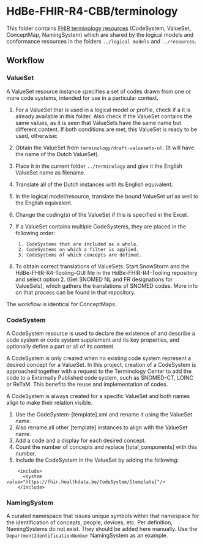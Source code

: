 # HdBe-FHIR-R4-CBB/terminology
This folder contains [FHIR terminology resources](http://hl7.org/fhir/terminologies.html) (CodeSystem, ValueSet, ConceptMap, NamingSystem) which are shared by the logical models and conformance resources in the folders `../logical models` and  `../resources`.

## Workflow

### ValueSet
A ValueSet resource instance specifies a set of codes drawn from one or more code systems, intended for use in a particular context. 

1. For a ValueSet that is used in a logical model or profile, check if a it is already available in this folder. Also check if the ValueSet contains the same values, as it is seen that ValueSets have the same name but different content. If both conditions are met, this ValueSet is ready to be used, otherwise:
2. Obtain the ValueSet from `terminology/draft-valuesets-nl`. (It will have the name of the Dutch ValueSet). 
3. Place it in the current folder `../terminology` and give it the English ValueSet name as filename.
4. Translate all of the Dutch instances with its English equivalent.
5. In the logical model/resource, translate the bound ValueSet url as well to the English equivalent.
6. Change the coding(s) of the ValueSet if this is specified in the Excel.
7. If a ValueSet contains multiple CodeSystems, they are placed in the following order:

        1. CodeSystems that are included as a whole.
        2. CodeSystems on which a filter is applied.
        3. CodeSystems of which concepts are defined.
8. To obtain correct translations of ValueSets: Start SnowStorm and the HdBe-FHIR-R4-Tooling-GUI file in the HdBe-FHIR-R4-Tooling repository and select option 2. (Get SNOMED NL and FR designations for ValueSets), which gathers the translations of SNOMED codes. More info on that process can be found in that repository.

The workflow is identical for ConceptMaps.

### CodeSystem
A CodeSystem resource is used to declare the existence of and describe a code system or code system supplement and its key properties, and optionally define a part or all of its content.

A CodeSystem is only created when no existing code system represent a desired concept for a ValueSet. In this project, creation of a CodeSystem is approached together with a request to the Terminology Center to add the code to a Externally Published code system, such as SNOMED-CT, LOINC or ReTaM. This benefits the reuse and implementation of codes.

A CodeSystem is always created for a specific ValueSet and both names align to make their relation visible.
1. Use the CodeSystem-[template].xml and rename it using the ValueSet name.
2. Also rename all other [template] instances to align with the ValueSet name.
3. Add a code and a display for each desired concept. 
4. Count the number of concepts and replace [total_components] with this number.
5. Include the CodeSystem in the ValueSet by adding the following:
```
    <include>
      <system value="https://fhir.healthdata.be/CodeSystem/[template]"/>
    </include>
```
        
### NamingSystem
A curated namespace that issues unique symbols within that namespace for the identification of concepts, people, devices, etc.
Per definition, NamingSystems do not exist. They should be added here manually. Use the `DepartmentIdentificationNumber` NamingSystem as an example.
